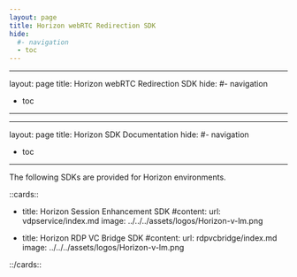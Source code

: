 ```yaml
---
layout: page
title: Horizon webRTC Redirection SDK
hide:
  #- navigation
  - toc
---
```

---
layout: page
title: Horizon webRTC Redirection SDK
hide:
  #- navigation
  - toc
---
---
layout: page
title: Horizon SDK Documentation
hide:
  #- navigation
  - toc
---

The following SDKs are provided for Horizon environments.

::cards::

- title: Horizon Session Enhancement SDK
  #content: 
  url: vdpservice/index.md
  image: ../../../assets/logos/Horizon-v-lm.png

- title: Horizon RDP VC Bridge SDK
  #content: 
  url: rdpvcbridge/index.md
  image: ../../../assets/logos/Horizon-v-lm.png

::/cards::


